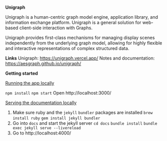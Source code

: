 **Unigraph**

Unigraph is a human-centric graph model engine, application library, and information exchange platform.
Unigraph is a general solution for web-based client-side interaction with Graphs.

Unigraph provides first-class mechanisms for managing display scenes independently from the underlying graph
model, allowing for highly flexible and interactive representations of complex structured data.

**Links**
Unigraph: https://unigraph.vercel.app/
Notes and documentation: https://aesgraph.github.io/unigraph/

**Getting started**

<u>Running the app locally</u>

`npm install`
`npm start`
Open http://localhost:3000/

<u>Serving the documentation locally</u>

1. Make sure ruby and the `jekyll` `bundler` packages are installed
   `brew install ruby`
   `gem install jekyll bundler`
2. Go into `docs` and start the jekyll server
   `cd docs`
   `bundle install`
   `bundle exec jekyll serve --livereload`
3. Go to http://localhost:4000/
